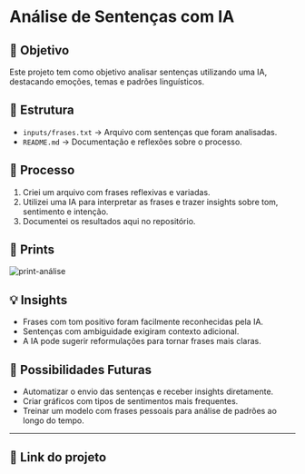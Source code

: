 # Análise de Sentenças com IA

## 🧠 Objetivo
Este projeto tem como objetivo analisar sentenças utilizando uma IA, destacando emoções, temas e padrões linguísticos.  

## 📁 Estrutura

- `inputs/frases.txt` → Arquivo com sentenças que foram analisadas.
- `README.md` → Documentação e reflexões sobre o processo.

## 🧪 Processo

1. Criei um arquivo com frases reflexivas e variadas.
2. Utilizei uma IA para interpretar as frases e trazer insights sobre tom, sentimento e intenção.
3. Documentei os resultados aqui no repositório.

## 📸 Prints

> 
![print-análise](caminho/do/print.png)

## 💡 Insights

- Frases com tom positivo foram facilmente reconhecidas pela IA.
- Sentenças com ambiguidade exigiram contexto adicional.
- A IA pode sugerir reformulações para tornar frases mais claras.

## 🌱 Possibilidades Futuras

- Automatizar o envio das sentenças e receber insights diretamente.
- Criar gráficos com tipos de sentimentos mais frequentes.
- Treinar um modelo com frases pessoais para análise de padrões ao longo do tempo.

---

## 📎 Link do projeto
> 

